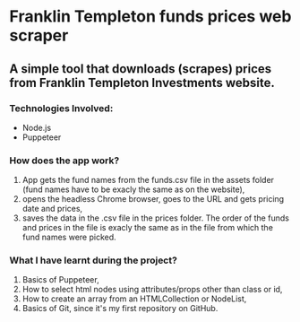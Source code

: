 # Franklin Templeton funds prices web scraper

## A simple tool that downloads (scrapes) prices from Franklin Templeton Investments website.


### Technologies Involved:
* Node.js
* Puppeteer


### How does the app work?
1. App gets the fund names from the funds.csv file in the assets folder (fund names have to be exacly the same as on the website),
2. opens the headless Chrome browser, goes to the URL and gets pricing date and prices,
3. saves the data in the .csv file in the prices folder. The order of the funds and prices in the file is exacly the same as in the file from which the fund names were picked.


### What I have learnt during the project?
1. Basics of Puppeteer,
2. How to select html nodes using attributes/props other than class or id,
3. How to create an array from an HTMLCollection or NodeList,
4. Basics of Git, since it's my first repository on GitHub.
